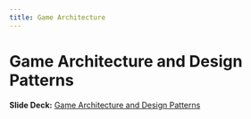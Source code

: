 ```yaml
---
title: Game Architecture
---
```


# Game Architecture and Design Patterns

__Slide Deck:__ [Game Architecture and Design Patterns](https://docs.google.com/presentation/d/1EDGBDS3w-QxHjnGcVrBrt0RUEJJc--7YTXbYJqj7pFU/edit?usp=sharing)
